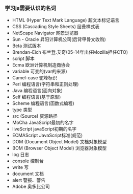 ### 学习js需要认识的名词

  * HTML (Hyper Text Mark Language) 超文本标记语言
  * CSS  (Cascading Style Sheets)   层叠样式表
  * NetScape Navigator              网景浏览器
  * Sun - Oracle                    昇阳计算机公司(后背甲骨文收购)
  * Beta                            测试版本
  * Brendan-Eich                    布兰登.艾奇(05-14年出任Mozilla担任CTO)
  * script                          脚本
  * Ecma                            欧洲计算机制造商协会
  * variable                        可变的(var的来源)
  * Camel-case                      驼峰标识
  * Perl                            编程语言(字符串和正则处理)
  * Java                            编程语言(面向对象)
  * Self                            编程语言(基于原型)
  * Scheme                          编程语言(函数式编程)
  * type                            类型
  * src (Source)                    资源路径
  * MoCha                           JavaScript最初的名字
  * liveScript                      javaScript初期的名字
  * ECMAScript                      JavaScript标准(规范)
  * DOM (Document Object Model)     文档对象模型
  * BOM (Browser  Object Model)     浏览器对象模型
  * log                             日志
  * console                         控制台
  * write                           写
  * document                        文档
  * alert                           警报、警告
  * Adobe                           奥多比公司